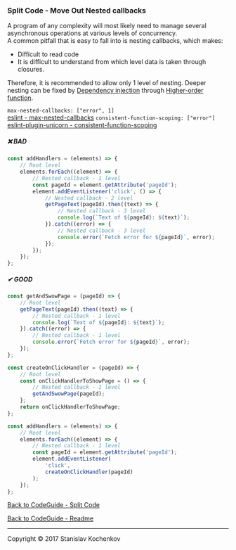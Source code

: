 ### Split Code - Move Out Nested callbacks

A program of any complexity will most likely need to manage several asynchronous operations at various levels of
concurrency.  
A common pitfall that is easy to fall into is nesting callbacks, which makes:

* Difficult to read code
* It is difficult to understand from which level data is taken through closures.

Therefore, it is recommended to allow only 1 level of nesting.
Deeper nesting can be fixed by
[Dependency injection](https://en.wikipedia.org/wiki/Dependency_injection) through
[Higher-order function](https://en.wikipedia.org/wiki/Higher-order_function#JavaScript).

`max-nested-callbacks: ["error", 1]`  
[eslint - max-nested-callbacks](https://eslint.org/docs/latest/rules/max-nested-callbacks)
`consistent-function-scoping: ["error"]`  
[eslint-plugin-unicorn - consistent-function-scoping](https://github.com/sindresorhus/eslint-plugin-unicorn/blob/main/docs/rules/consistent-function-scoping.md)

##### ❌ BAD

```javascript
const addHandlers = (elements) => {
    // Root level 
    elements.forEach((element) => {
        // Nested callback - 1 level 
        const pageId = element.getAttribute('pageId');
        element.addEventListener('click', () => {
            // Nested callback - 2 level 
            getPageText(pageId).then((text) => {
                // Nested callback - 3 level 
                console.log(`Text of ${pageId}: ${text}`);
            }).catch((error) => {
                // Nested callback - 3 level 
                console.error(`Fetch error for ${pageId}`, error);
            });
        });
    });
};
```

##### ✔ GOOD

```javascript
const getAndSwowPage = (pageId) => {
    // Root level 
    getPageText(pageId).then((text) => {
        // Nested callback - 1 level 
        console.log(`Text of ${pageId}: ${text}`);
    }).catch((error) => {
        // Nested callback - 1 level 
        console.error(`Fetch error for ${pageId}`, error);
    });
};

const createOnClickHandler = (pageId) => {
    // Root level 
    const onClickHandlerToShowPage = () => {
        // Nested callback - 1 level 
        getAndSwowPage(pageId);
    };
    return onClickHandlerToShowPage;
};

const addHandlers = (elements) => {
    // Root level 
    elements.forEach((element) => {
        // Nested callback - 1 level 
        const pageId = element.getAttribute('pageId');
        element.addEventListener(
            'click',
            createOnClickHandler(pageId)
        );
    });
};
```

[Back to CodeGuide - Split Code](https://github.com/UserBug/codeGuide/tree/v2/docs/splitCode/index.md)

[Back to CodeGuide - Readme](https://github.com/UserBug/codeGuide/tree/v2)

---
Copyright © 2017 Stanislav Kochenkov 
